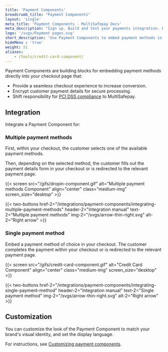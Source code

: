 ```yaml
---
title: 'Payment Components'
breadcrumb_title: "Payment Components"
layout: 'single'
meta_title: 'Payment Components - MultiSafepay Docs'
meta_description: "Sign up. Build and test your payments integration. Explore our products and services. Use our API Reference, SDKs, and wrappers. Get support."
logo: '/svgs/Payment pages.svg'
short_description: 'Use Payment Components to embed payment methods in your ecommerce platform'
hideMenu : 'true'
weight: 51
aliases:
    - /tools/credit-card-component/
---
```

Payment Components are building blocks for embedding payment methods directly into your checkout page that:

- Provide a seamless checkout experience to increase conversion.
- Encrypt customer payment details for secure processing.
- Shift responsibility for [PCI DSS compliance](/faq/general/multisafepay-glossary/#payment-card-industry-data-security-standard-pci-dss) to MultiSafepay.

## Integration

Integrate a Payment Component for:

### Multiple payment methods

First, within your checkout, the customer selects one of the available payment methods. 

Then, depending on the selected method, the customer fills out the payment details form in your checkout or is redirected to the relevant payment page.

{{< screen src="/gifs/dropin-component.gif" alt="Multiple payment methods Component" align="center" class="medium-img" screen_size="desktop" >}}

{{< two-buttons href-2="/integrations/payment-components/integrating-multiple-payment-methods" header-2="Integration manual" text-2="Multiple payment methods" img-2="/svgs/arrow-thin-right.svg" alt-2="Right arrow" >}}


### Single payment method

Embed a payment method of choice in your checkout. The customer completes the payment within your checkout or is redirected to the relevant payment page.

{{< screen src="/gifs/credit-card-component.gif" alt="Credit Card Component" align="center" class="medium-img" screen_size="desktop" >}}

{{< two-buttons href-2="/integrations/payment-components/integrating-single-payment-method" header-2="Integration manual" text-2="Single payment method" img-2="/svgs/arrow-thin-right.svg" alt-2="Right arrow" >}}

## Customization

You can customize the look of the Payment Component to match your brand's visual identity, and set the display language.

For instructions, see [Customizing payment components](/integrations/payment-components/customizing-payment-components/).
